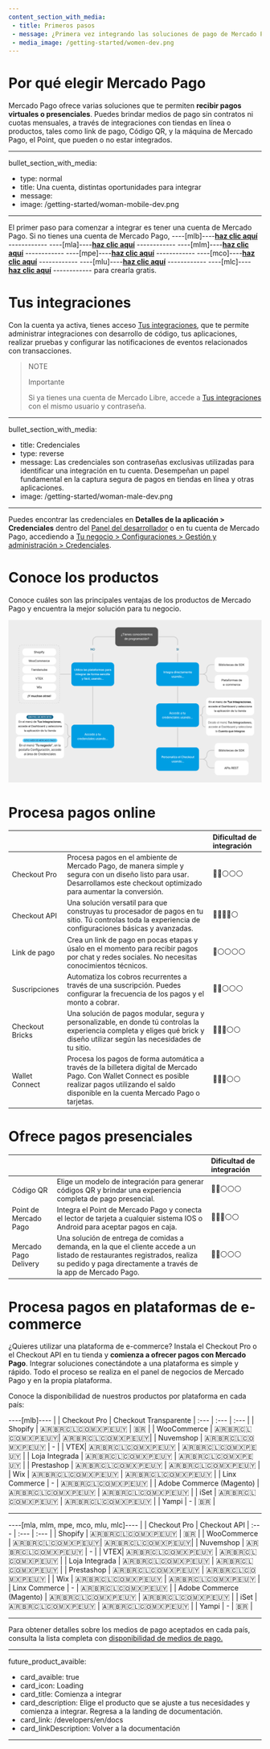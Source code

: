 ```yaml
---
content_section_with_media: 
 - title: Primeros pasos
 - message: ¿Primera vez integrando las soluciones de pago de Mercado Pago? En esta documentación podrás encontrar la información que necesitas para comenzar.
 - media_image: /getting-started/women-dev.png
---
```


# Por qué elegir Mercado Pago

Mercado Pago ofrece varias soluciones que te permiten **recibir pagos virtuales o presenciales**. Puedes brindar medios de pago sin contratos ni cuotas mensuales, a través de integraciones con tiendas en línea o productos, tales como link de pago, Código QR, y la máquina de Mercado Pago, el Point, que pueden o no estar integrados.

---
bullet_section_with_media:
 - type: normal
 - title: Una cuenta, distintas oportunidades para integrar
 - message: 
 - image: /getting-started/woman-mobile-dev.png
---

El primer paso para comenzar a integrar es tener una cuenta de Mercado Pago. Si no tienes una cuenta de Mercado Pago, ----[mlb]----[**haz clic aquí**](https://www.mercadopago.com.br/hub/registration/landing) ------------ ----[mla]----[**haz clic aquí**](https://www.mercadopago.com.ar/hub/registration/landing) ------------  ----[mlm]----[**haz clic aquí**](https://www.mercadopago.com.mx/hub/registration/landing) ------------ ----[mpe]----[**haz clic aquí**](https://www.mercadopago.com.pe/hub/registration/landing) ------------ ----[mco]----[**haz clic aquí**](https://www.mercadopago.com.co/hub/registration/landing) ------------ ----[mlu]----[**haz clic aquí**](https://www.mercadopago.com.uy/hub/registration/landing) ------------ ----[mlc]----[**haz clic aquí**](https://www.mercadopago.cl/hub/registration/landing) ------------ para crearla gratis.

# Tus integraciones

Con la cuenta ya activa, tienes acceso [Tus integraciones](https://www.mercadopago.com/developers/panel/app), que te permite administrar integraciones con desarrollo de código, tus aplicaciones, realizar pruebas y configurar las notificaciones de eventos relacionados con transacciones.

> NOTE
>
> Importante
>
> Si ya tienes una cuenta de Mercado Libre, accede a [Tus integraciones](https://www.mercadopago.com/developers/panel/app) con el mismo usuario y contraseña.

---
bullet_section_with_media:
 - title: Credenciales
 - type: reverse
 - message: Las credenciales son contraseñas exclusivas utilizadas para identificar una integración en tu cuenta. Desempeñan un papel fundamental en la captura segura de pagos en tiendas en línea y otras aplicaciones.
 - image: /getting-started/woman-male-dev.png
---

Puedes encontrar las credenciales en **Detalles de la aplicación > Credenciales** dentro del [Panel del desarrollador](/developers/panel/app) o en tu cuenta de Mercado Pago, accediendo a [Tu negocio > Configuraciones > Gestión y administración > Credenciales](https://www.mercadopago[FAKER][URL][DOMAIN]/settings/account/credentials).

# Conoce los productos

Conoce cuáles son las principales ventajas de los productos de Mercado Pago y encuentra la mejor solución para tu negocio.

![Getting started](/images/getting-started/getting-started-diagram2-es.png)

# Procesa pagos online

|  |  | Dificultad de integración |
|:---|:---|:---|
| Checkout Pro | Procesa pagos en el ambiente de Mercado Pago, de manera simple y segura con un diseño listo para usar. Desarrollamos este checkout optimizado para aumentar la conversión. | 🔵🔵⚪⚪⚪  |
| Checkout API | Una solución versatil para que construyas tu procesador de pagos en tu sitio. Tú controlas toda la experiencia de configuraciones básicas y avanzadas. | 🔵🔵🔵🔵⚪    |
| Link de pago | Crea un link de pago en pocas etapas y úsalo en el momento para recibir pagos por chat y redes sociales. No necesitas conocimientos técnicos. | 🔵⚪⚪⚪⚪ |
| Suscripciones | Automatiza los cobros recurrentes a través de una suscripción. Puedes configurar la frecuencia de los pagos y el monto a cobrar. | 🔵🔵⚪⚪⚪  |
| Checkout Bricks | Una solución de pagos modular, segura y personalizable, en donde tú controlas la experiencia completa y eliges qué brick y diseño utilizar según las necesidades de tu sitio. | 🔵🔵🔵⚪⚪   |
| Wallet Connect | Procesa los pagos de forma automática a través de la billetera digital de Mercado Pago. Con Wallet Connect es posible realizar pagos utilizando el saldo disponible en la cuenta Mercado Pago o tarjetas. | 🔵🔵🔵⚪⚪   |

# Ofrece pagos presenciales

|  |  | Dificultad de integración |
|:---|:---|:---|
| Código QR | Elige un modelo de integración para generar códigos QR y brindar una experiencia completa de pago presencial. | 🔵🔵⚪⚪⚪  |
| Point de Mercado Pago | Integra el Point de Mercado Pago y conecta el lector de tarjeta a cualquier sistema IOS o Android para aceptar pagos en caja. | 🔵🔵🔵⚪⚪   |
| Mercado Pago Delivery | Una solución de entrega de comidas a demanda, en la que el cliente accede a un listado de restaurantes registrados, realiza su pedido y paga directamente a través de la app de Mercado Pago. | 🔵🔵⚪⚪⚪  |

# Procesa pagos en plataformas de e-commerce

¿Quieres utilizar una plataforma de e-commerce? Instala el Checkout Pro o el Checkout API en tu tienda y **comienza a ofrecer pagos con Mercado Pago**. Integrar soluciones conectándote a una plataforma es simple y rápido. Todo el proceso se realiza en el panel de negocios de Mercado Pago y en la propia plataforma.

Conoce la disponibilidad de nuestros productos por plataforma en cada país:

----[mlb]----
|  | Checkout Pro | Checkout Transparente |
 :--- | :--- | :--- |
| Shopify | 🇦🇷🇧🇷🇨🇱🇨🇴🇲🇽🇵🇪🇺🇾 | 🇧🇷 |
| WooCommerce | 🇦🇷🇧🇷🇨🇱🇨🇴🇲🇽🇵🇪🇺🇾| 🇦🇷🇧🇷🇨🇱🇨🇴🇲🇽🇵🇪🇺🇾|
| Nuvemshop | 🇦🇷🇧🇷🇨🇱🇨🇴🇲🇽🇵🇪🇺🇾 | - |
| VTEX| 🇦🇷🇧🇷🇨🇱🇨🇴🇲🇽🇵🇪🇺🇾 | 🇦🇷🇧🇷🇨🇱🇨🇴🇲🇽🇵🇪🇺🇾 |
| Loja Integrada | 🇦🇷🇧🇷🇨🇱🇨🇴🇲🇽🇵🇪🇺🇾 | 🇦🇷🇧🇷🇨🇱🇨🇴🇲🇽🇵🇪🇺🇾 |
| Prestashop | 🇦🇷🇧🇷🇨🇱🇨🇴🇲🇽🇵🇪🇺🇾 | 🇦🇷🇧🇷🇨🇱🇨🇴🇲🇽🇵🇪🇺🇾 |
| Wix | 🇦🇷🇧🇷🇨🇱🇨🇴🇲🇽🇵🇪🇺🇾 | 🇦🇷🇧🇷🇨🇱🇨🇴🇲🇽🇵🇪🇺🇾 |
| Linx Commerce | - | 🇦🇷🇧🇷🇨🇱🇨🇴🇲🇽🇵🇪🇺🇾 |
| Adobe Commerce (Magento) | 🇦🇷🇧🇷🇨🇱🇨🇴🇲🇽🇵🇪🇺🇾 | 🇦🇷🇧🇷🇨🇱🇨🇴🇲🇽🇵🇪🇺🇾 |
| iSet | 🇦🇷🇧🇷🇨🇱🇨🇴🇲🇽🇵🇪🇺🇾 | 🇦🇷🇧🇷🇨🇱🇨🇴🇲🇽🇵🇪🇺🇾 |
| Yampi | - | 🇧🇷 |

------------

----[mla, mlm, mpe, mco, mlu, mlc]----
| | Checkout Pro | Checkout API |
 :--- | :--- | :--- |
| Shopify | 🇦🇷🇧🇷🇨🇱🇨🇴🇲🇽🇵🇪🇺🇾 | 🇧🇷 |
| WooCommerce | 🇦🇷🇧🇷🇨🇱🇨🇴🇲🇽🇵🇪🇺🇾| 🇦🇷🇧🇷🇨🇱🇨🇴🇲🇽🇵🇪🇺🇾|
| Nuvemshop | 🇦🇷🇧🇷🇨🇱🇨🇴🇲🇽🇵🇪🇺🇾 | - |
| VTEX| 🇦🇷🇧🇷🇨🇱🇨🇴🇲🇽🇵🇪🇺🇾 | 🇦🇷🇧🇷🇨🇱🇨🇴🇲🇽🇵🇪🇺🇾 |
| Loja Integrada | 🇦🇷🇧🇷🇨🇱🇨🇴🇲🇽🇵🇪🇺🇾 | 🇦🇷🇧🇷🇨🇱🇨🇴🇲🇽🇵🇪🇺🇾 |
| Prestashop | 🇦🇷🇧🇷🇨🇱🇨🇴🇲🇽🇵🇪🇺🇾 | 🇦🇷🇧🇷🇨🇱🇨🇴🇲🇽🇵🇪🇺🇾 |
| Wix | 🇦🇷🇧🇷🇨🇱🇨🇴🇲🇽🇵🇪🇺🇾 | 🇦🇷🇧🇷🇨🇱🇨🇴🇲🇽🇵🇪🇺🇾 |
| Linx Commerce | - | 🇦🇷🇧🇷🇨🇱🇨🇴🇲🇽🇵🇪🇺🇾 |
| Adobe Commerce (Magento) | 🇦🇷🇧🇷🇨🇱🇨🇴🇲🇽🇵🇪🇺🇾 | 🇦🇷🇧🇷🇨🇱🇨🇴🇲🇽🇵🇪🇺🇾 |
| iSet | 🇦🇷🇧🇷🇨🇱🇨🇴🇲🇽🇵🇪🇺🇾 | 🇦🇷🇧🇷🇨🇱🇨🇴🇲🇽🇵🇪🇺🇾 |
| Yampi | - | 🇧🇷 |

------------

Para obtener detalles sobre los medios de pago aceptados en cada país, consulta la lista completa con [disponibilidad de medios de pago.](/developers/es/docs/sales-processing/payment-methods) 


---
future_product_avaible: 
 - card_avaible: true
 - card_icon: Loading
 - card_title: Comienza a integrar
 - card_description: Elige el producto que se ajuste a tus necesidades y comienza a integrar. Regresa a la landing de documentación.
 - card_link: /developers/en/docs
 - card_linkDescription: Volver a la documentación
---



